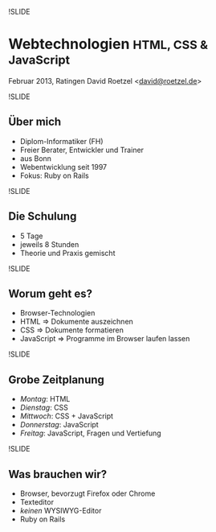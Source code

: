 !SLIDE

# Webtechnologien <small>HTML, CSS & JavaScript</small>

Februar 2013, Ratingen
David Roetzel &lt;david@roetzel.de&gt;

!SLIDE

## Über mich

* Diplom-Informatiker (FH)
* Freier Berater, Entwickler und Trainer
* aus Bonn
* Webentwicklung seit 1997
* Fokus: Ruby on Rails

!SLIDE

## Die Schulung

* 5 Tage
* jeweils 8 Stunden
* Theorie und Praxis gemischt

!SLIDE

## Worum geht es?

* Browser-Technologien
* HTML =&gt; Dokumente auszeichnen
* CSS =&gt; Dokumente formatieren
* JavaScript =&gt; Programme im Browser laufen lassen

!SLIDE

## Grobe Zeitplanung

* _Montag_: HTML
* _Dienstag_: CSS
* _Mittwoch_: CSS + JavaScript
* _Donnerstag_: JavaScript
* _Freitag_: JavaScript, Fragen und Vertiefung

!SLIDE

## Was brauchen wir?

* Browser, bevorzugt Firefox oder Chrome
* Texteditor
* _keinen_ WYSIWYG-Editor
* Ruby on Rails


